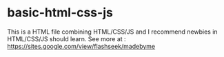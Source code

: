 # basic-html-css-js 
This is a HTML file combining HTML/CSS/JS and I recommend newbies in HTML/CSS/JS should learn. See more at : https://sites.google.com/view/flashseek/madebyme

